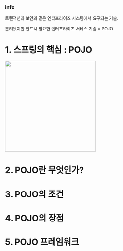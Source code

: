 ### info 

트랜잭션과 보안과 같은 엔터프라이즈 시스템에서 요구되는 기술.

분리됐지만 반드시 필요한 엔터프라이즈 서비스 기술 = POJO

# 1. 스프링의 핵심 : POJO
<img src="https://t1.daumcdn.net/cfile/tistory/2266C44057E7937E12" width="300" height="300">

# 2. POJO란 무엇인가?

# 3. POJO의 조건

# 4. POJO의 장점

# 5. POJO 프레임워크
